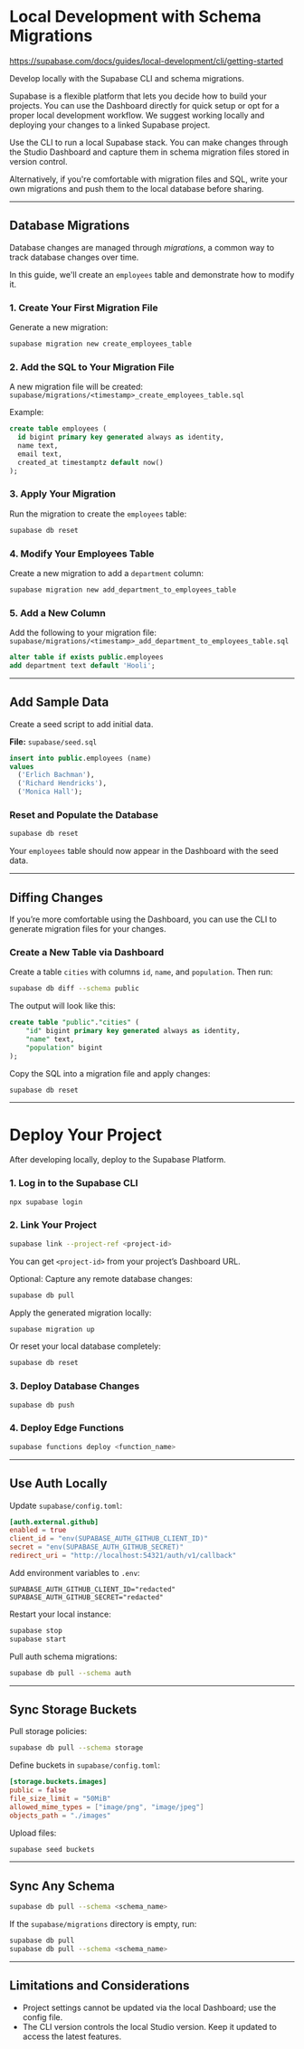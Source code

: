 # Local Development with Schema Migrations
https://supabase.com/docs/guides/local-development/cli/getting-started


Develop locally with the Supabase CLI and schema migrations.

Supabase is a flexible platform that lets you decide how to build your projects. You can use the Dashboard directly for quick setup or opt for a proper local development workflow. We suggest working locally and deploying your changes to a linked Supabase project.

Use the CLI to run a local Supabase stack. You can make changes through the Studio Dashboard and capture them in schema migration files stored in version control.  

Alternatively, if you're comfortable with migration files and SQL, write your own migrations and push them to the local database before sharing.

---

## Database Migrations

Database changes are managed through *migrations*, a common way to track database changes over time.

In this guide, we'll create an `employees` table and demonstrate how to modify it.

### 1. Create Your First Migration File

Generate a new migration:

```bash
supabase migration new create_employees_table
````

### 2. Add the SQL to Your Migration File

A new migration file will be created:
`s‍upabase/migrations/<timestamp>_create_employees_table.sql`

Example:

```sql
create table employees (
  id bigint primary key generated always as identity,
  name text,
  email text,
  created_at timestamptz default now()
);
```

### 3. Apply Your Migration

Run the migration to create the `employees` table:

```bash
supabase db reset
```

### 4. Modify Your Employees Table

Create a new migration to add a `department` column:

```bash
supabase migration new add_department_to_employees_table
```

### 5. Add a New Column

Add the following to your migration file:
`s‍upabase/migrations/<timestamp>_add_department_to_employees_table.sql`

```sql
alter table if exists public.employees
add department text default 'Hooli';
```

---

## Add Sample Data

Create a seed script to add initial data.

**File:** `supabase/seed.sql`

```sql
insert into public.employees (name) 
values 
  ('Erlich Bachman'),
  ('Richard Hendricks'),
  ('Monica Hall');
```

### Reset and Populate the Database

```bash
supabase db reset
```

Your `employees` table should now appear in the Dashboard with the seed data.

---

## Diffing Changes

If you’re more comfortable using the Dashboard, you can use the CLI to generate migration files for your changes.

### Create a New Table via Dashboard

Create a table `cities` with columns `id`, `name`, and `population`.
Then run:

```bash
supabase db diff --schema public
```

The output will look like this:

```sql
create table "public"."cities" (
    "id" bigint primary key generated always as identity,
    "name" text,
    "population" bigint
);
```

Copy the SQL into a migration file and apply changes:

```bash
supabase db reset
```

---

# Deploy Your Project

After developing locally, deploy to the Supabase Platform.

### 1. Log in to the Supabase CLI

```bash
npx supabase login
```

### 2. Link Your Project

```bash
supabase link --project-ref <project-id>
```

You can get `<project-id>` from your project’s Dashboard URL.

Optional: Capture any remote database changes:

```bash
supabase db pull
```

Apply the generated migration locally:

```bash
supabase migration up
```

Or reset your local database completely:

```bash
supabase db reset
```

### 3. Deploy Database Changes

```bash
supabase db push
```

### 4. Deploy Edge Functions

```bash
supabase functions deploy <function_name>
```

---

## Use Auth Locally

Update `supabase/config.toml`:

```toml
[auth.external.github]
enabled = true
client_id = "env(SUPABASE_AUTH_GITHUB_CLIENT_ID)"
secret = "env(SUPABASE_AUTH_GITHUB_SECRET)"
redirect_uri = "http://localhost:54321/auth/v1/callback"
```

Add environment variables to `.env`:

```env
SUPABASE_AUTH_GITHUB_CLIENT_ID="redacted"
SUPABASE_AUTH_GITHUB_SECRET="redacted"
```

Restart your local instance:

```bash
supabase stop
supabase start
```

Pull auth schema migrations:

```bash
supabase db pull --schema auth
```

---

## Sync Storage Buckets

Pull storage policies:

```bash
supabase db pull --schema storage
```

Define buckets in `supabase/config.toml`:

```toml
[storage.buckets.images]
public = false
file_size_limit = "50MiB"
allowed_mime_types = ["image/png", "image/jpeg"]
objects_path = "./images"
```

Upload files:

```bash
supabase seed buckets
```

---

## Sync Any Schema

```bash
supabase db pull --schema <schema_name>
```

If the `supabase/migrations` directory is empty, run:

```bash
supabase db pull
supabase db pull --schema <schema_name>
```

---

## Limitations and Considerations

* Project settings cannot be updated via the local Dashboard; use the config file.
* The CLI version controls the local Studio version. Keep it updated to access the latest features.
